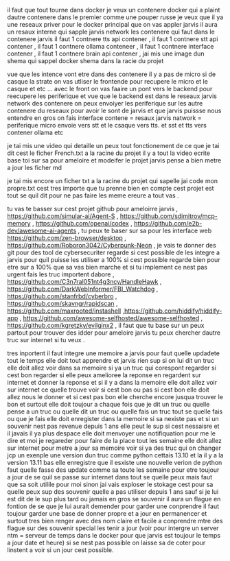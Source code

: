 il faut que tout tourne dans docker je veux un contenere docker qui a plaint dautre contenere dans le premier comme une pouper russe je veux que il ya une reseaux priver pour le docker principal que on vas appler jarvis il aura un resaux interne qui sapple jarvis network les contenere qui faut dans le contenere jarvis il faut 1 contnere tts api contener , il faut 1 contnere stt api contener , il faut 1 contnere ollama conteneer , il faut 1 contnere interface contener , il faut 1 contnere brain api contener , jai mis une image dun shema qui sappel docker shema dans la racie du projet 


vue que les intence vont etre dans des contenere il y a pas de micro si de casque la strate on vas utliser le frontende pour recupere le micro et le casque et etc ... avec le front on vas faaire un pont vers le backend pour reecupere les periferique et vue que le backend est dans le reseaux jarvis network des contenere on peux envoiyer les periferique sur les autre contenere du reseaux pour avoir le sont de jarvis et que jarvis puissse nous entendre en gros on fais interface contene  = resaux jarvis natwork = periferique micro envoie vers stt et le csaque vers tts. et sst et tts vers contener ollama etc 


je tai mis une video qui detaille un peux tout fonctionement de ce que je tai dit cest le ficher French.txt a la racine du projet il y a tout la video ecrite base toi sur sa pour ameloire et modeifer le projet jarvis pense a bien metre a jour les ficher md 

je tai mis encore un ficher txt a la racine du projet qui sapelle jai code mon propre.txt
cest tres importe que tu prenne bien en compte cest projet est tout se quil dit pour ne pas faire les meme ereure a tout vas .

tu vas te basser sur cest projet github pour ameloirre jarvis , https://github.com/simular-ai/Agent-S , https://github.com/sdimitrov/mcp-memory , https://github.com/openai/codex , https://github.com/e2b-dev/awesome-ai-agents , tu peux te baser sur sa pour les interface web https://github.com/zen-browser/desktop , https://github.com/Roboron3042/Cyberpunk-Neon , je vais te donner des git pour des tool de cybersecuriter regarde si cest possible de les integre a jarvis pour quil puisse les utiliser a 100% si cest possible regarde bien pour etre sur a 100% que sa vas bien marche et si tu implement ce nest pas urgent fais les truc importent dabore , https://github.com/C3n7ral051nt4g3ncy/HandleHawk , https://github.com/DarkWebInformer/FBI_Watchdog , https://github.com/stanfrbd/cyberbro , https://github.com/skavngr/rapidscan , https://github.com/maxrooted/instashell ,https://github.com/hiddify/hiddify-app , https://github.com/awesome-selfhosted/awesome-selfhosted , https://github.com/kgretzky/evilginx2 , il faut que tu base sur un peux partout pour trouver des idder pour ameloire jarvis tu peux chercher dautre truc sur internet si tu veux . 





tres inportent il faut integre une memoire a jarvis pour faut quelle updadete tout le temps elle doit tout apprendre et jarvis rien sup si on lui dit un truc elle doit allez voir dans sa memoire si ya un truc qui corespont regarder si cest bon regarder si elle peux amelioree la reponse en regardent sur internet et donner la reponse et si il y a dans la memoire elle doit allez voir sur internet ce quelle trouve voir si cest bon ou pas si cest bon elle doit allez nous le donner et si cest pas bon elle cherche encore jusqua trouver le bon et surtout elle doit toujour a chaque fois que je dit un truc ou quelle pense a un truc ou quelle dit un truc ou quelle fais un truc tout se quelle fais ou que je fais elle doit enregister dans la memoire si sa nexiste pas et si un souvenir nest pas revenue depuis 1 ans elle peut le sup si cest nessaisre et il javais il ya plus despace elle doit menvoyer une notifiquation pour me le dire et moi je regareder pour faire de la place tout les semaine elle doit allez sur internet pour metre a jour sa memoire voir si ya des truc qui on changer jcp un exenple une version dun truc comme python cettais 13.10 et la il y a la version 13.11 bas elle enregistre que il esxiste une nouvelle verion de python faut quelle fasse des update comme sa toute les semaine pour etre toujour a jour de se quil se passe sur internet dans tout se quelle peux mais faut que sa soit utilile pour moi sinon jai vais exploser le stokage cest pour sa quelle peux sup des souvenir quelle a pas utiliser depuis 1 ans sauf si je lui est dit de le sup plus tard ou jamais en gros se souvenir il aura un flague en fontion de se que je lui aurait demender pour garder une conprendre il faut toujour garder une base de donner propre et a jour en permanencer et surtout tres bien renger avec des nom claire et facile a conprendre mtre des flague sur des souvenir special les tenir a jour (voir pour intergre un server ntm = serveur de temps dans le docker pour que jarvis est toujour le temps a jour date et heure) si se nest pas possible on laisse sa de coter pour linstent a voir si un jour cest possible. 